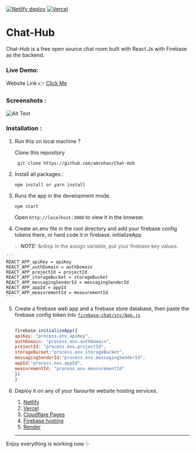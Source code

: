 [![Netlify deploy](https://api.netlify.com/api/v1/badges/c6f44d34-0570-4ca0-9d3d-cabdaa2b3afb/deploy-status)](https://chat-hub.netlify.app) [![Vercel](https://therealsujitk-vercel-badge.vercel.app/?app=chathub&vercel-badge&style=plastic)](https://chathub.gq)


# Chat-Hub

Chat-Hub is a free open source chat room built with React Js with Firebase as the backend.

### Live Demo:

Website Link 👉 [Click Me](https://chat-hub.rohan.ml)

### Screenshots :
![Alt Text](https://dev-to-uploads.s3.amazonaws.com/uploads/articles/j0isihn4ve2ecz41njyv.jpg)

### Installation :

1. Run this on local machine ? 

    Clone this repository 
    ```
     git clone https://github.com/amrohan/Chat-Hub
    ```

2. Install all packages :

    `npm install or yarn install` 

3. Runs the app in the development mode.

    `npm start`

    Open `http://localhost:3000` to view it in the browser.

4. Create an.env file in the root directory and add your firebase config tokens there, or hard code it in firebase. initializeApp <br/>
> **_NOTE:_** &nbsp In the assign variable, put your firebase key values.

    ```
    REACT_APP_apiKey = apiKey 
    REACT_APP_authDomain = authDomain
    REACT_APP_projectId = projectId
    REACT_APP_storageBucket = storageBucket
    REACT_APP_messagingSenderId = messagingSenderId
    REACT_APP_appId = appId
    REACT_APP_measurementId = measurementId
    ```

5. Create a firebase web app and a firebase store database, then paste the firebase config token into [`firebase-chat/src/App.js`](src/App.js#L12)

    ```jsx

    firebase.initializeApp({  
    apiKey: "process.env.apiKey",  
    authDomain: "process.env.authDomain",  
    projectId: "process.env.projectId",  
    storageBucket:"process.env.storageBucket",  
    messagingSenderId:"process.env.messagingSenderId",  
    appId:"process.env.appId",  
    measurementId: "process.env.measurementId"
    })
    } 
    ```

6. Deploy it on any of your favourite website hosting services.
    1. [Netlify](https://netlify.com)
    2. [Vercel](https://vercel.com)
    3. [Cloudflare Pages](https://pages.cloudflare.com/) 
    4. [Firebase hosting](https://firebase.google.com/) 
    5. [Render](https://render.com/)
    ---

Enjoy everything is working now ✨


